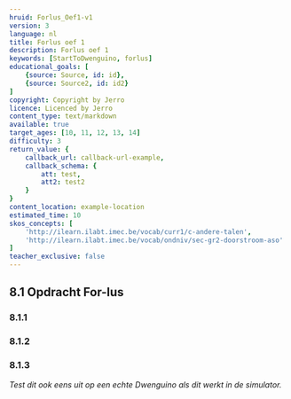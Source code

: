 ```yaml
---
hruid: Forlus_Oef1-v1
version: 3
language: nl
title: Forlus oef 1
description: Forlus oef 1
keywords: [StartToDwenguino, forlus]
educational_goals: [
    {source: Source, id: id}, 
    {source: Source2, id: id2}
]
copyright: Copyright by Jerro
licence: Licenced by Jerro
content_type: text/markdown
available: true
target_ages: [10, 11, 12, 13, 14]
difficulty: 3
return_value: {
    callback_url: callback-url-example,
    callback_schema: {
        att: test,
        att2: test2
    }
}
content_location: example-location
estimated_time: 10
skos_concepts: [
    'http://ilearn.ilabt.imec.be/vocab/curr1/c-andere-talen', 
    'http://ilearn.ilabt.imec.be/vocab/ondniv/sec-gr2-doorstroom-aso'
]
teacher_exclusive: false
---
```

## 8.1 Opdracht For-lus

### 8.1.1




### 8.1.2




### 8.1.3



*Test dit ook eens uit op een echte Dwenguino als dit werkt in de simulator.*